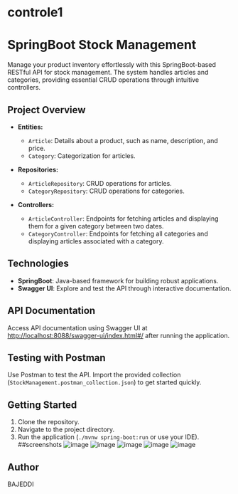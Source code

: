 # controle1
# SpringBoot Stock Management

Manage your product inventory effortlessly with this SpringBoot-based RESTful API for stock management. The system handles articles and categories, providing essential CRUD operations through intuitive controllers.

## Project Overview

- **Entities:**
  - `Article`: Details about a product, such as name, description, and price.
  - `Category`: Categorization for articles.

- **Repositories:**
  - `ArticleRepository`: CRUD operations for articles.
  - `CategoryRepository`: CRUD operations for categories.

- **Controllers:**
  - `ArticleController`: Endpoints for fetching articles and displaying them for a given category between two dates.
  - `CategoryController`: Endpoints for fetching all categories and displaying articles associated with a category.

## Technologies

- **SpringBoot**: Java-based framework for building robust applications.
- **Swagger UI**: Explore and test the API through interactive documentation.

## API Documentation

Access API documentation using Swagger UI at [http://localhost:8088/swagger-ui/index.html#/](http://localhost:8088/swagger-ui/index.html#/) after running the application.

## Testing with Postman

Use Postman to test the API. Import the provided collection (`StockManagement.postman_collection.json`) to get started quickly.

## Getting Started

1. Clone the repository.
2. Navigate to the project directory.
3. Run the application (`./mvnw spring-boot:run` or use your IDE).
##screenshots
![image](https://github.com/BAJEDDI/controle1/assets/147507670/735862f7-78ad-4711-a554-48c6a781f8c1)
![image](https://github.com/BAJEDDI/controle1/assets/147507670/d47fc3db-5e51-460b-ac9f-0349c455588f)
![image](https://github.com/BAJEDDI/controle1/assets/147507670/5567003d-d19f-4408-b7bb-74a94983392f)
![image](https://github.com/BAJEDDI/controle1/assets/147507670/244f5d9d-5940-4fa7-a3f7-81e1e13d0e62)
![image](https://github.com/BAJEDDI/controle1/assets/147507670/f332dcc6-4b11-4f52-b1cf-99b8a23538a2)

## Author 
BAJEDDI
